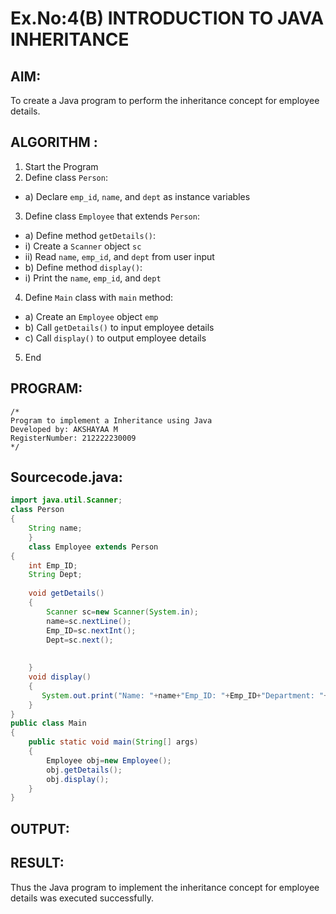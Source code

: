 # Ex.No:4(B) INTRODUCTION TO JAVA INHERITANCE

## AIM:
To create  a Java program to perform the inheritance concept for employee details.

## ALGORITHM :
1.	Start the Program
2.	Define class `Person`:
-	a) Declare `emp_id`, `name`, and `dept` as instance variables
3.	Define class `Employee` that extends `Person`:
-	a) Define method `getDetails()`:
-	i) Create a `Scanner` object `sc`
-	ii) Read `name`, `emp_id`, and `dept` from user input
-	b) Define method `display()`:
-	i) Print the `name`, `emp_id`, and `dept`
4.	Define `Main` class with `main` method:
-	a) Create an `Employee` object `emp`
-	b) Call `getDetails()` to input employee details
-	c) Call `display()` to output employee details
5.	End








## PROGRAM:
 ```
/*
Program to implement a Inheritance using Java
Developed by: AKSHAYAA M
RegisterNumber: 212222230009
*/
```

## Sourcecode.java:
```java
import java.util.Scanner;
class Person
{
    String name;
    }
    class Employee extends Person
{
    int Emp_ID;
    String Dept;
    
    void getDetails()
    {
        Scanner sc=new Scanner(System.in);
        name=sc.nextLine();
        Emp_ID=sc.nextInt();
        Dept=sc.next();
   
       
    }
    void display()
    {
       System.out.print("Name: "+name+"Emp_ID: "+Emp_ID+"Department: "+Dept);
    }
}
public class Main
{
    public static void main(String[] args)
    {
        Employee obj=new Employee();
        obj.getDetails();
        obj.display();
    }
}
```

## OUTPUT:



## RESULT:
Thus the Java program to implement the inheritance concept for employee details was  executed successfully.

